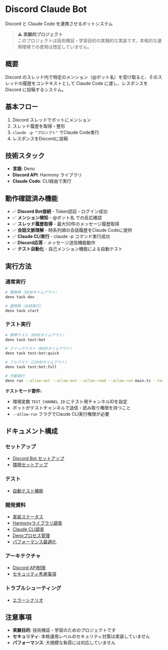 # Discord Claude Bot

Discord と Claude Code を連携させるボットシステム

> ⚠️ **実験的プロジェクト**  
> このプロジェクトは技術検証・学習目的の実験的な実装です。本格的な運用環境での使用は想定していません。

## 概要

Discord のスレッド内で特定のメンション（@ボット名）を受け取ると、そのスレッドの履歴をコンテキストとして Claude Code に渡し、レスポンスを Discord に投稿するシステム。

## 基本フロー
1. Discord スレッドでボットにメンション
2. スレッド履歴を取得・整形
3. `claude -p "プロンプト"` でClaude Code実行
4. レスポンスをDiscordに投稿

## 技術スタック
- **言語**: Deno
- **Discord API**: Harmony ライブラリ
- **Claude Code**: CLI経由で実行

## 動作確認済み機能
- ✅ **Discord Bot接続** - Token認証・ログイン成功
- ✅ **メンション検知** - @ボット名 での反応確認
- ✅ **スレッド履歴取得** - 最大50件のメッセージ履歴取得
- ✅ **会話文脈理解** - 時系列順の会話履歴をClaude Codeに提供
- ✅ **Claude CLI実行** - claude -p コマンド実行成功
- ✅ **Discord応答** - メッセージ送信機能動作
- ✅ **テスト自動化** - 自己メンション機能による自動テスト

## 実行方法

### 通常実行
```bash
# 開発時（30秒タイムアウト）
deno task dev

# 運用時（永続実行）
deno task start
```

### テスト実行
```bash
# 標準テスト（90秒タイムアウト）
deno task test:bot

# クイックテスト（60秒タイムアウト）
deno task test:bot:quick

# フルテスト（120秒タイムアウト）
deno task test:bot:full

# 手動実行
deno run --allow-net --allow-env --allow-read --allow-run main.ts --test --timeout=90
```

**テストモード要件:**
- 環境変数 `TEST_CHANNEL_ID` にテスト用チャンネルIDを設定
- ボットがテストチャンネルで送信・読み取り権限を持つこと
- `--allow-run` フラグでClaude CLI実行権限が必要

## ドキュメント構成

### セットアップ
- [Discord Bot セットアップ](docs/setup/discord-setup.md)
- [環境セットアップ](docs/setup/setup.md)

### テスト
- [自動テスト機能](docs/testing/automated-testing.md)

### 開発資料
- [実装ステータス](docs/development/status.md)
- [Harmonyライブラリ調査](docs/development/harmony-library-research.md)
- [Claude CLI調査](docs/development/claude-cli-research.md)
- [Denoプロセス管理](docs/development/deno-process-management.md)
- [パフォーマンス最適化](docs/development/performance-optimization.md)

### アーキテクチャ
- [Discord API制限](docs/architecture/discord-api-limits.md)
- [セキュリティ考慮事項](docs/architecture/security-considerations.md)

### トラブルシューティング
- [エラーシナリオ](docs/troubleshooting/error-scenarios.md)

## 注意事項

- **実験目的**: 技術検証・学習のためのプロジェクトです
- **セキュリティ**: 本格運用レベルのセキュリティ対策は実装していません
- **パフォーマンス**: 大規模な負荷には対応していません
